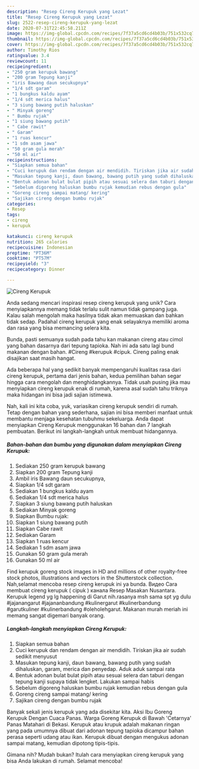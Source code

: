 ```yaml
---
description: "Resep Cireng Kerupuk yang Lezat"
title: "Resep Cireng Kerupuk yang Lezat"
slug: 2522-resep-cireng-kerupuk-yang-lezat
date: 2020-07-31T22:45:58.211Z
image: https://img-global.cpcdn.com/recipes/7f37a5cd6cd4b03b/751x532cq70/cireng-kerupuk-foto-resep-utama.jpg
thumbnail: https://img-global.cpcdn.com/recipes/7f37a5cd6cd4b03b/751x532cq70/cireng-kerupuk-foto-resep-utama.jpg
cover: https://img-global.cpcdn.com/recipes/7f37a5cd6cd4b03b/751x532cq70/cireng-kerupuk-foto-resep-utama.jpg
author: Timothy Rios
ratingvalue: 3.4
reviewcount: 11
recipeingredient:
- "250 gram kerupuk bawang"
- "200 gram Tepung kanji"
- "iris Bawang daun secukupnya"
- "1/4 sdt garam"
- "1 bungkus kaldu ayam"
- "1/4 sdt merica halus"
- "3 siung bawang putih haluskan"
- " Minyak goreng"
- " Bumbu rujak"
- "1 siung bawang putih"
- " Cabe rawit"
- " Garam"
- "1 ruas kencur"
- "1 sdm asam jawa"
- "50 gram gula merah"
- "50 ml air"
recipeinstructions:
- "Siapkan semua bahan"
- "Cuci kerupuk dan rendam dengan air mendidih. Tiriskan jika air sudah sedikit menyusut"
- "Masukan tepung kanji, daun bawang, bawang putih yang sudah dihaluskan, garam, merica dan penyedap. Aduk aduk sampai rata"
- "Bentuk adonan bulat bulat pipih atau sesuai selera dan taburi dengan tepung kanji supaya tidak lengket. Lakukan sampai habis"
- "Sebelum digoreng haluskan bumbu rujak kemudian rebus dengan gula"
- "Goreng cireng sampai matang/ kering"
- "Sajikan cireng dengan bumbu rujak"
categories:
- Resep
tags:
- cireng
- kerupuk

katakunci: cireng kerupuk 
nutrition: 265 calories
recipecuisine: Indonesian
preptime: "PT36M"
cooktime: "PT57M"
recipeyield: "3"
recipecategory: Dinner

---
```



![Cireng Kerupuk](https://img-global.cpcdn.com/recipes/7f37a5cd6cd4b03b/751x532cq70/cireng-kerupuk-foto-resep-utama.jpg)

Anda sedang mencari inspirasi resep cireng kerupuk yang unik? Cara menyiapkannya memang tidak terlalu sulit namun tidak gampang juga. Kalau salah mengolah maka hasilnya tidak akan memuaskan dan bahkan tidak sedap. Padahal cireng kerupuk yang enak selayaknya memiliki aroma dan rasa yang bisa memancing selera kita.

Bunda, pasti semuanya sudah pada tahu kan makanan cireng atau cimol yang bahan dasarnya dari tepung tapioka. Nah ini ada satu lagi bund makanan dengan bahan. #Cireng #kerupuk #cipuk. Cireng paling enak disajikan saat masih hangat.

Ada beberapa hal yang sedikit banyak mempengaruhi kualitas rasa dari cireng kerupuk, pertama dari jenis bahan, kedua pemilihan bahan segar hingga cara mengolah dan menghidangkannya. Tidak usah pusing jika mau menyiapkan cireng kerupuk enak di rumah, karena asal sudah tahu triknya maka hidangan ini bisa jadi sajian istimewa.


Nah, kali ini kita coba, yuk, variasikan cireng kerupuk sendiri di rumah. Tetap dengan bahan yang sederhana, sajian ini bisa memberi manfaat untuk membantu menjaga kesehatan tubuhmu sekeluarga. Anda dapat menyiapkan Cireng Kerupuk menggunakan 16 bahan dan 7 langkah pembuatan. Berikut ini langkah-langkah untuk membuat hidangannya.

<!--inarticleads1-->

##### Bahan-bahan dan bumbu yang digunakan dalam menyiapkan Cireng Kerupuk:

1. Sediakan 250 gram kerupuk bawang
1. Siapkan 200 gram Tepung kanji
1. Ambil iris Bawang daun secukupnya,
1. Siapkan 1/4 sdt garam
1. Sediakan 1 bungkus kaldu ayam
1. Sediakan 1/4 sdt merica halus
1. Siapkan 3 siung bawang putih haluskan
1. Sediakan  Minyak goreng
1. Siapkan  Bumbu rujak:
1. Siapkan 1 siung bawang putih
1. Siapkan  Cabe rawit
1. Sediakan  Garam
1. Siapkan 1 ruas kencur
1. Sediakan 1 sdm asam jawa
1. Gunakan 50 gram gula merah
1. Gunakan 50 ml air


Find kerupuk goreng stock images in HD and millions of other royalty-free stock photos, illustrations and vectors in the Shutterstock collection. Nah,selamat mencoba resep cireng kerupuk ini ya bunda. Видео Cara membuat cireng kerupuk ( cipuk ) канала Resep Masakan Nusantara. Kerupuk legend yg lg happening di Garut nih.rasanya msh sama spt yg dulu #jajanangarut #jajananbandung #kulinergarut #kulinerbandung #garutkuliner #kulinerbandung #oleholehgarut. Makanan murah meriah ini memang sangat digemari banyak orang. 

<!--inarticleads2-->

##### Langkah-langkah menyiapkan Cireng Kerupuk:

1. Siapkan semua bahan
1. Cuci kerupuk dan rendam dengan air mendidih. Tiriskan jika air sudah sedikit menyusut
1. Masukan tepung kanji, daun bawang, bawang putih yang sudah dihaluskan, garam, merica dan penyedap. Aduk aduk sampai rata
1. Bentuk adonan bulat bulat pipih atau sesuai selera dan taburi dengan tepung kanji supaya tidak lengket. Lakukan sampai habis
1. Sebelum digoreng haluskan bumbu rujak kemudian rebus dengan gula
1. Goreng cireng sampai matang/ kering
1. Sajikan cireng dengan bumbu rujak


Banyak sekali jenis kerupuk yang ada disekitar kita. Aksi Ibu Goreng Kerupuk Dengan Cuaca Panas. Warga Goreng Kerupuk di Bawah &#39;Cetarnya&#39; Panas Matahari di Bekasi. Kerupuk atau krupuk adalah makanan ringan yang pada umumnya dibuat dari adonan tepung tapioka dicampur bahan perasa seperti udang atau ikan. Kerupuk dibuat dengan mengukus adonan sampai matang, kemudian dipotong tipis-tipis. 

Gimana nih? Mudah bukan? Itulah cara menyiapkan cireng kerupuk yang bisa Anda lakukan di rumah. Selamat mencoba!
